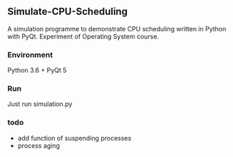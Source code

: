 ## Simulate-CPU-Scheduling

A simulation programme to demonstrate CPU scheduling written in Python with PyQt. Experiment of Operating System course.

### Environment
Python 3.6 + PyQt 5

### Run
Just run simulation.py

### todo
- add function of suspending processes
- process aging